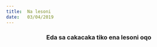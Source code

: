 ```yaml
---
title:  Na lesoni
date:   03/04/2019
---
```


### <center>Eda sa cakacaka tiko ena lesoni oqo</center>